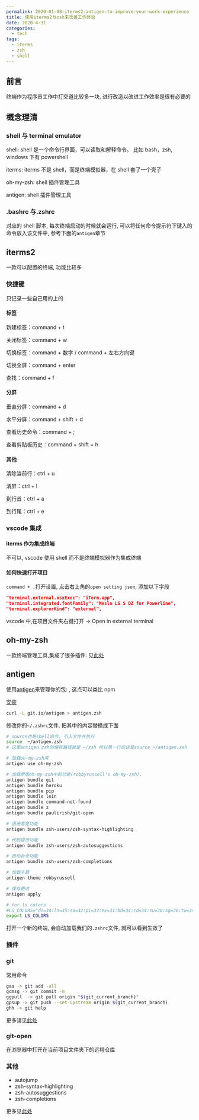 ```yaml
---
permalink: 2020-01-08-iterms2-antigen-to-improve-your-work-experience
title: 使用iterms2与zsh来改善工作体验
date: 2020-4-31
categories:
  - tech
tags:
  - iterms
  - zsh
  - shell
---
```


## 前言

终端作为程序员工作中打交道比较多一块, 进行改造以改进工作效率是很有必要的

## 概念理清

### shell 与 terminal emulator

shell: shell 是一个命令行界面，可以读取和解释命令。 比如 bash，zsh, windows 下有 powershell

iterms: iterms 不是 shell，而是终端模拟器，在 shell 套了一个壳子

oh-my-zsh: shell 插件管理工具

antigen: shell 插件管理工具

### .bashrc 与.zshrc

对应的 shell 脚本, 每次终端启动的时候就会运行, 可以将任何命令提示符下键入的命令放入该文件中, 参考下面的`antigen`章节

## iterms2

一款可以配置的终端, 功能比较多

### 快捷键

只记录一些自己用的上的

#### 标签

新建标签：command + t

关闭标签：command + w

切换标签：command + 数字 / command + 左右方向键

切换全屏：command + enter

查找：command + f

#### 分屏

垂直分屏：command + d

水平分屏：command + shift + d

查看历史命令：command + ;

查看剪贴板历史：command + shift + h

#### 其他

清除当前行：ctrl + u

清屏：ctrl + l

到行首：ctrl + a

到行尾：ctrl + e

### vscode 集成

#### iterms 作为集成终端

不可以, vscode 使用 shell 而不是终端模拟器作为集成终端

#### 如何快速打开项目

`command + ,`打开设置, 点击右上角的`open setting json`, 添加以下字段

```json
"terminal.external.osxExec": "iTerm.app",
"terminal.integrated.fontFamily": "Meslo LG S DZ for Powerline",
"terminal.explorerKind": "external",
```

vscode 中,在项目文件夹右键打开 -> Open in external terminal

## oh-my-zsh

一款终端管理工具,集成了很多插件: 见[此处](https://github.com/ohmyzsh/ohmyzsh/wiki)

## antigen

使用[antigen](https://github.com/zsh-users/antigen)来管理你的包: , 这点可以类比 npm

[安装](https://github.com/zsh-users/antigen/wiki/Installation)

```bash
curl -L git.io/antigen > antigen.zsh
```

修改你的`~/.zshrc`文件, 把其中的内容替换成下面

```bash
# source也是shell命令, 引入文件并执行
source  ~/antigen.zsh
# 这里antigen.zsh的保存路径就是 ~/zsh 所以第一行应该是source ~/antigen.zsh

# 加载oh-my-zsh库
antigen use oh-my-zsh

# 加载原版oh-my-zsh中的功能(robbyrussell's oh-my-zsh).
antigen bundle git
antigen bundle heroku
antigen bundle pip
antigen bundle lein
antigen bundle command-not-found
antigen bundle z
antigen bundle paulirish/git-open

# 语法高亮功能
antigen bundle zsh-users/zsh-syntax-highlighting

# 代码提示功能
antigen bundle zsh-users/zsh-autosuggestions

# 自动补全功能
antigen bundle zsh-users/zsh-completions

# 加载主题
antigen theme robbyrussell

# 保存更改
antigen apply

# for ls colors
#LS_COLORS="di=34:ln=35:so=32:pi=33:ex=31:bd=34:cd=34:su=36:sg=36:tw=34:ow=34"
export LS_COLORS
```

打开一个新的终端, 会自动加载我们的`.zshrc`文件, 就可以看到生效了

### 插件

### git

常用命令

```bash
gaa -> git add -all
gcmsg -> git commit -m
ggpull  -> git pull origin "$(git_current_branch)"
gpsup -> git push --set-upstream origin $(git_current_branch)
ghh -> git help

```

更多请见[此处](https://github.com/ohmyzsh/ohmyzsh/tree/master/plugins/git)

### git-open

在浏览器中打开在当前项目文件夹下的远程仓库

### 其他

- autojump
- zsh-syntax-highlighting
- zsh-autosuggestions
- zsh-completions

更多见[此处](https://github.com/ohmyzsh/ohmyzsh/tree/master/plugins/git)
